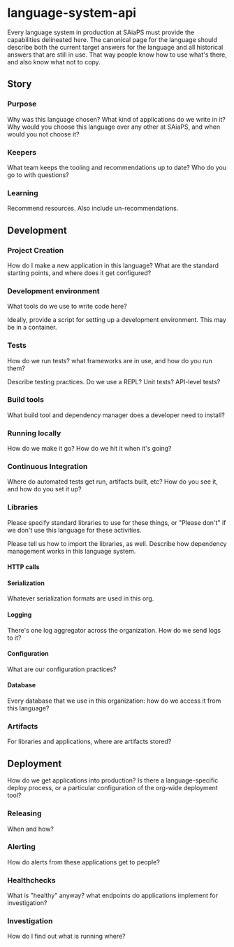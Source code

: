 # language-system-api
Every language system in production at SAiaPS must provide the capabilities delineated here.
The canonical page for the language should describe both the current target answers for the language 
and all historical answers that are still in use. That way people know how to use what's there, and also
know what not to copy.

## Story

### Purpose

Why was this language chosen? What kind of applications do we write in it? 
Why would you choose this language over any other at SAiaPS, and when would you not choose it?

### Keepers

What team keeps the tooling and recommendations up to date? Who do you go to with questions?

### Learning

Recommend resources. Also include un-recommendations.

## Development

### Project Creation

How do I make a new application in this language? What are the standard starting points, and where does it get configured?

### Development environment

What tools do we use to write code here?

Ideally, provide a script for setting up a development environment. This may be in a container.

### Tests

How do we run tests? what frameworks are in use, and how do you run them?

Describe testing practices. Do we use a REPL? Unit tests? API-level tests?

### Build tools

What build tool and dependency manager does a developer need to install?

### Running locally

How do we make it go? How do we hit it when it's going?

### Continuous Integration

Where do automated tests get run, artifacts built, etc? How do you see it, and how do you set it up?

### Libraries

Please specify standard libraries to use for these things, or "Please don't" if we don't use this language for these activities.

Please tell us how to import the libraries, as well. Describe how dependency management works in this language system.

#### HTTP calls

#### Serialization

Whatever serialization formats are used in this org.

#### Logging

There's one log aggregator across the organization. How do we send logs to it?

#### Configuration

What are our configuration practices?

#### Database

Every database that we use in this organization: how do we access it from this language?

### Artifacts

For libraries and applications, where are artifacts stored?

## Deployment

How do we get applications into production?
Is there a language-specific deploy process, or a particular configuration of the org-wide deployment tool?

### Releasing

When and how?

### Alerting

How do alerts from these applications get to people?

### Healthchecks

What is "healthy" anyway? what endpoints do applications implement for investigation?

### Investigation

How do I find out what is running where? 
